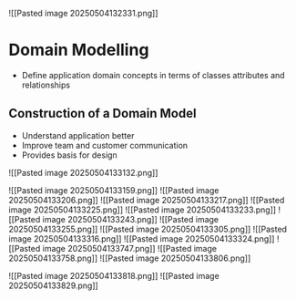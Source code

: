 ![[Pasted image 20250504132331.png]]

# Domain Modelling
- Define application domain concepts in terms of classes attributes and relationships 

## Construction of a Domain Model
- Understand application better
- Improve team and customer communication
- Provides basis for design 

![[Pasted image 20250504133132.png]]


![[Pasted image 20250504133159.png]]
![[Pasted image 20250504133206.png]]
![[Pasted image 20250504133217.png]]
![[Pasted image 20250504133225.png]]
![[Pasted image 20250504133233.png]]
![[Pasted image 20250504133243.png]]
![[Pasted image 20250504133255.png]]
![[Pasted image 20250504133305.png]]
![[Pasted image 20250504133316.png]]
![[Pasted image 20250504133324.png]]
![[Pasted image 20250504133747.png]]
![[Pasted image 20250504133758.png]]
![[Pasted image 20250504133806.png]]

![[Pasted image 20250504133818.png]]
![[Pasted image 20250504133829.png]]

